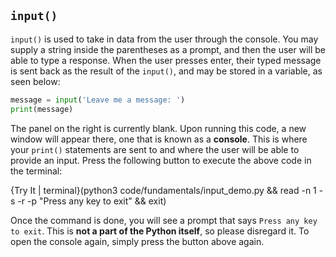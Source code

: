 ## `input()`
`input()` is used to take in data from the user through the console. You may supply a string inside the parentheses as a prompt, and then the user will be able to type a response. When the user presses enter, their typed message is sent back as the result of the `input()`, and may be stored in a variable, as seen below:

```python
message = input('Leave me a message: ')
print(message)
```

The panel on the right is currently blank. Upon running this code, a new window will appear there, one that is known as a **console**. This is where your `print()` statements are sent to and where the user will be able to provide an input. Press the following button to execute the above code in the terminal:

{Try It | terminal}(python3 code/fundamentals/input_demo.py && read -n 1 -s -r -p "Press any key to exit" && exit)

Once the command is done, you will see a prompt that says `Press any key to exit`. This is **not a part of the Python itself**, so please disregard it. To open the console again, simply press the button above again.